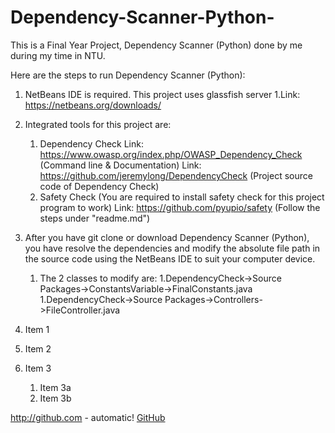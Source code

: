 # Dependency-Scanner-Python-
This is a Final Year Project, Dependency Scanner (Python) done by me during my time in NTU.

Here are the steps to run Dependency Scanner (Python):

1. NetBeans IDE is required. This project uses glassfish server
   1.Link: https://netbeans.org/downloads/

1. Integrated tools for this project are:
   1. Dependency Check 
   Link: https://www.owasp.org/index.php/OWASP_Dependency_Check (Command line & Documentation)
   Link: https://github.com/jeremylong/DependencyCheck (Project source code of Dependency Check)
   1. Safety Check (You are required to install safety check for this project program to work)
   Link: https://github.com/pyupio/safety (Follow the steps under "readme.md")

1. After you have git clone or download Dependency Scanner (Python), you have resolve the dependencies and modify the absolute file path in the source code using the NetBeans IDE to suit your computer device.
   1. The 2 classes to modify are:
         1.DependencyCheck->Source Packages->ConstantsVariable->FinalConstants.java
         1.DependencyCheck->Source Packages->Controllers->FileController.java

1. Item 1
1. Item 2
1. Item 3
   1. Item 3a
   1. Item 3b
   
http://github.com - automatic!
[GitHub](http://github.com)
   
